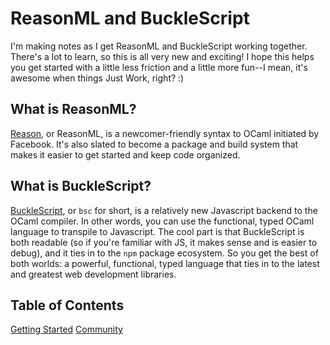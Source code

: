 # ReasonML and BuckleScript

I'm making notes as I get ReasonML and BuckleScript working together. There's a lot to learn, so this is all very new and exciting! I hope this helps you get started with a little less friction and a little more fun--I mean, it's awesome when things Just Work, right? :)

## What is ReasonML?

[Reason](https://facebook.github.io/reason/), or ReasonML, is a newcomer-friendly syntax to OCaml initiated by Facebook. It's also slated to become a package and build system that makes it easier to get started and keep code organized.

## What is BuckleScript?

[BuckleScript](http://bloomberg.github.io/bucklescript/), or `bsc` for short, is a relatively new Javascript backend to the OCaml compiler. In other words, you can use the functional, typed OCaml language to transpile to Javascript. The cool part is that BuckleScript is both readable (so if you're familiar with JS, it makes sense and is easier to debug), and it ties in to the `npm` package ecosystem. So you get the best of both worlds: a powerful, functional, typed language that ties in to the latest and greatest web development libraries.

## Table of Contents

[Getting Started](getting-started.md)
[Community](community.md)